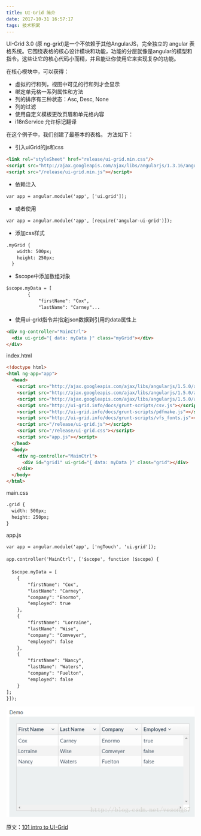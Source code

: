 ```yaml
---
title: UI-Grid 简介
date: 2017-10-31 16:57:17
tags: 技术积累
---
```


UI-Grid 3.0 (原 ng-grid)是一个不依赖于其他AngularJS，完全独立的 angular 表格系统。它围绕表格的核心设计模块和功能，功能的分层就像是angular的模型和指令。这些让它的核心代码小而精，并且能让你使用它来实现复杂的功能。

<!-- more -->

在核心模块中，可以获得：

- 虚拟的行和列，视图中可见的行和列才会显示
- 绑定单元格一系列属性和方法
- 列的排序有三种状态：Asc, Desc, None
- 列的过滤
- 使用自定义模板更改页眉和单元格内容
- i18nService 允许标记翻译

在这个例子中，我们创建了最基本的表格。
方法如下：

- 引入uiGrid的js和css

```html
<link rel="styleSheet" href="release/ui-grid.min.css"/>
<script src="http://ajax.googleapis.com/ajax/libs/angularjs/1.3.16/angular.min.js"></script>
<script src="/release/ui-grid.min.js"></script>
```

- 依赖注入

```html
var app = angular.module('app', ['ui.grid']);
```

- 或者使用

```html
var app = angular.module('app', [require('angular-ui-grid')]);
```

- 添加css样式

```html
.myGrid {
    width: 500px;
    height: 250px;
  }
```

- $scope中添加数组对象

```html
$scope.myData = [
        {
            "firstName": "Cox",
            "lastName": "Carney"...
```

- 使用ui-grid指令并指定json数据到引用的data属性上

```html
<div ng-controller="MainCtrl">
  <div ui-grid="{ data: myData }" class="myGrid"></div>
</div>
```

index.html

```html
<!doctype html>
<html ng-app="app">
  <head>
    <script src="http://ajax.googleapis.com/ajax/libs/angularjs/1.5.0/angular.js"></script>
    <script src="http://ajax.googleapis.com/ajax/libs/angularjs/1.5.0/angular-touch.js"></script>
    <script src="http://ajax.googleapis.com/ajax/libs/angularjs/1.5.0/angular-animate.js"></script>
    <script src="http://ui-grid.info/docs/grunt-scripts/csv.js"></script>
    <script src="http://ui-grid.info/docs/grunt-scripts/pdfmake.js"></script>
    <script src="http://ui-grid.info/docs/grunt-scripts/vfs_fonts.js"></script>
    <script src="/release/ui-grid.js"></script>
    <script src="/release/ui-grid.css"></script>
    <script src="app.js"></script>
  </head>
  <body>
    <div ng-controller="MainCtrl">
      <div id="grid1" ui-grid="{ data: myData }" class="grid"></div>
    </div>
  </body>
</html>
```

main.css

```html
.grid {
  width: 500px;
  height: 250px;
}
```

app.js

```html
var app = angular.module('app', ['ngTouch', 'ui.grid']);

app.controller('MainCtrl', ['$scope', function ($scope) {

  $scope.myData = [
    {
        "firstName": "Cox",
        "lastName": "Carney",
        "company": "Enormo",
        "employed": true
    },
    {
        "firstName": "Lorraine",
        "lastName": "Wise",
        "company": "Comveyer",
        "employed": false
    },
    {
        "firstName": "Nancy",
        "lastName": "Waters",
        "company": "Fuelton",
        "employed": false
    }
];
}]);
```

![样式](UI-Grid-简介/1.png)

原文：[101 intro to UI-Grid](http://ui-grid.info/docs/#/tutorial/101_intro)
